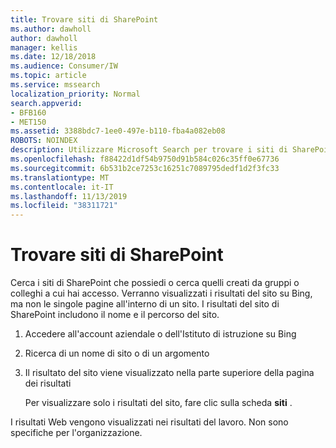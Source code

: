 ```yaml
---
title: Trovare siti di SharePoint
ms.author: dawholl
author: dawholl
manager: kellis
ms.date: 12/18/2018
ms.audience: Consumer/IW
ms.topic: article
ms.service: mssearch
localization_priority: Normal
search.appverid:
- BFB160
- MET150
ms.assetid: 3388bdc7-1ee0-497e-b110-fba4a082eb08
ROBOTS: NOINDEX
description: Utilizzare Microsoft Search per trovare i siti di SharePoint e i dettagli che verranno visualizzati
ms.openlocfilehash: f88422d1df54b9750d91b584c026c35ff0e67736
ms.sourcegitcommit: 6b531b2ce7253c16251c7089795dedf1d2f3fc33
ms.translationtype: MT
ms.contentlocale: it-IT
ms.lasthandoff: 11/13/2019
ms.locfileid: "38311721"
---
```

# <a name="find-sharepoint-sites"></a>Trovare siti di SharePoint

Cerca i siti di SharePoint che possiedi o cerca quelli creati da gruppi o colleghi a cui hai accesso. Verranno visualizzati i risultati del sito su Bing, ma non le singole pagine all'interno di un sito. I risultati del sito di SharePoint includono il nome e il percorso del sito.
  
1. Accedere all'account aziendale o dell'Istituto di istruzione su Bing
    
2. Ricerca di un nome di sito o di un argomento
    
3. Il risultato del sito viene visualizzato nella parte superiore della pagina dei risultati
    
    Per visualizzare solo i risultati del sito, fare clic sulla scheda **siti** . 
    
I risultati Web vengono visualizzati nei risultati del lavoro. Non sono specifiche per l'organizzazione.

